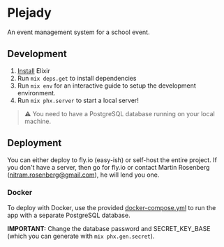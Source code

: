 # Plejady

An event management system for a school event.

## Development

1. [Install](https://elixir-lang.org/install.html) Elixir
2. Run `mix deps.get` to install dependencies
3. Run `mix env` for an interactive guide to setup the development environment.
4. Run `mix phx.server` to start a local server!

> ⚠️ You need to have a PostgreSQL database running on your local machine.

## Deployment

You can either deploy to fly.io (easy-ish) or self-host the entire project. If you don't have a server, then go for fly.io or contact Martin Rosenberg (nitram.rosenberg@gmail.com), he will lend you one.

### Docker

To deploy with Docker, use the provided [docker-compose.yml](docker-compose.yml) to run the app with a separate PostgreSQL database.

**IMPORTANT:** Change the database password and SECRET_KEY_BASE (which you can generate with `mix phx.gen.secret`). 
